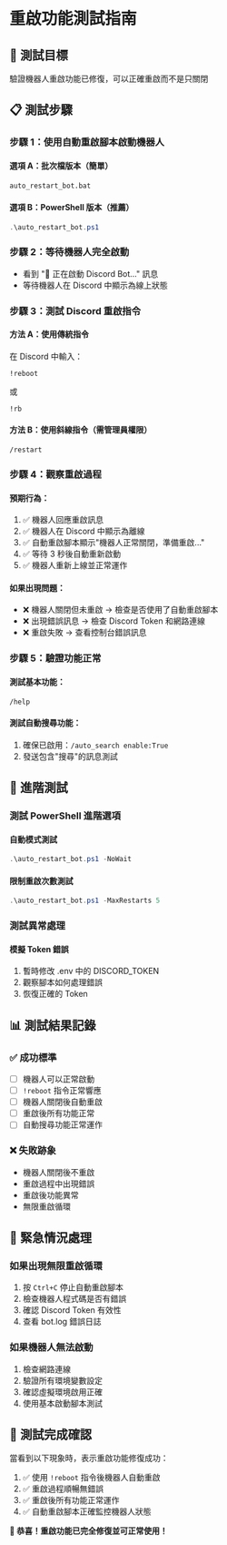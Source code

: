 # 重啟功能測試指南

## 🎯 測試目標
驗證機器人重啟功能已修復，可以正確重啟而不是只關閉

## 📋 測試步驟

### 步驟 1：使用自動重啟腳本啟動機器人

#### 選項 A：批次檔版本（簡單）
```bat
auto_restart_bot.bat
```

#### 選項 B：PowerShell 版本（推薦）
```powershell
.\auto_restart_bot.ps1
```

### 步驟 2：等待機器人完全啟動
- 看到 "🚀 正在啟動 Discord Bot..." 訊息
- 等待機器人在 Discord 中顯示為線上狀態

### 步驟 3：測試 Discord 重啟指令

#### 方法 A：使用傳統指令
在 Discord 中輸入：
```
!reboot
```
或
```
!rb
```

#### 方法 B：使用斜線指令（需管理員權限）
```
/restart
```

### 步驟 4：觀察重啟過程

#### 預期行為：
1. ✅ 機器人回應重啟訊息
2. ✅ 機器人在 Discord 中顯示為離線
3. ✅ 自動重啟腳本顯示"機器人正常關閉，準備重啟..."
4. ✅ 等待 3 秒後自動重新啟動
5. ✅ 機器人重新上線並正常運作

#### 如果出現問題：
- ❌ 機器人關閉但未重啟 → 檢查是否使用了自動重啟腳本
- ❌ 出現錯誤訊息 → 檢查 Discord Token 和網路連線
- ❌ 重啟失敗 → 查看控制台錯誤訊息

### 步驟 5：驗證功能正常

#### 測試基本功能：
```
/help
```

#### 測試自動搜尋功能：
1. 確保已啟用：`/auto_search enable:True`
2. 發送包含"搜尋"的訊息測試

## 🔧 進階測試

### 測試 PowerShell 進階選項

#### 自動模式測試
```powershell
.\auto_restart_bot.ps1 -NoWait
```

#### 限制重啟次數測試
```powershell
.\auto_restart_bot.ps1 -MaxRestarts 5
```

### 測試異常處理

#### 模擬 Token 錯誤
1. 暫時修改 .env 中的 DISCORD_TOKEN
2. 觀察腳本如何處理錯誤
3. 恢復正確的 Token

## 📊 測試結果記錄

### ✅ 成功標準
- [ ] 機器人可以正常啟動
- [ ] `!reboot` 指令正常響應
- [ ] 機器人關閉後自動重啟
- [ ] 重啟後所有功能正常
- [ ] 自動搜尋功能正常運作

### ❌ 失敗跡象
- 機器人關閉後不重啟
- 重啟過程中出現錯誤
- 重啟後功能異常
- 無限重啟循環

## 🚨 緊急情況處理

### 如果出現無限重啟循環
1. 按 `Ctrl+C` 停止自動重啟腳本
2. 檢查機器人程式碼是否有錯誤
3. 確認 Discord Token 有效性
4. 查看 bot.log 錯誤日誌

### 如果機器人無法啟動
1. 檢查網路連線
2. 驗證所有環境變數設定
3. 確認虛擬環境啟用正確
4. 使用基本啟動腳本測試

## 🎉 測試完成確認

當看到以下現象時，表示重啟功能修復成功：

1. ✅ 使用 `!reboot` 指令後機器人自動重啟
2. ✅ 重啟過程順暢無錯誤
3. ✅ 重啟後所有功能正常運作
4. ✅ 自動重啟腳本正確監控機器人狀態

**🎊 恭喜！重啟功能已完全修復並可正常使用！**
